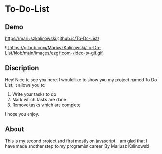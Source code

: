 # To-Do-List

## Demo

https://mariuszkalinowski.github.io/To-Do-List/

![]https://github.com/MariuszKalinowski/To-Do-List/blob/main/images/ezgif.com-video-to-gif.gif

## Discription

Hey! Nice to see you here. I would like to show you my project named To Do List. It allows you to: 
  1. Write your tasks to do
  2. Mark which tasks are done
  3. Remove tasks which are complete

  I hope you enjoy.


## About 

This is my second project and first mostly on javascript. I am glad that I have made another step to my programist career. 
By Mariusz Kalinowski
